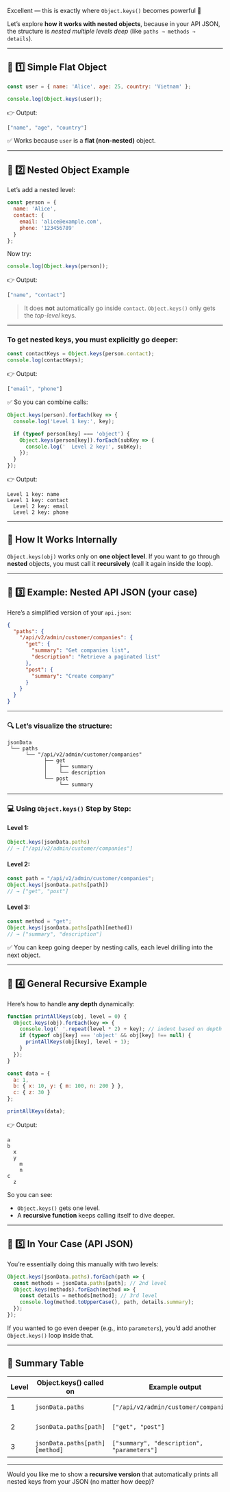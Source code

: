 Excellent — this is exactly where `Object.keys()` becomes powerful 💪

Let’s explore **how it works with nested objects**, because in your API JSON, the structure is *nested multiple levels deep* (like `paths → methods → details`).

---

## 🧩 1️⃣ Simple Flat Object

```js
const user = { name: 'Alice', age: 25, country: 'Vietnam' };

console.log(Object.keys(user));
```

👉 Output:

```js
["name", "age", "country"]
```

✅ Works because `user` is a **flat (non-nested)** object.

---

## 🧩 2️⃣ Nested Object Example

Let’s add a nested level:

```js
const person = {
  name: 'Alice',
  contact: {
    email: 'alice@example.com',
    phone: '123456789'
  }
};
```

Now try:

```js
console.log(Object.keys(person));
```

👉 Output:

```js
["name", "contact"]
```

> It does **not** automatically go inside `contact`.
> `Object.keys()` only gets the *top-level* keys.

---

### To get **nested keys**, you must explicitly go deeper:

```js
const contactKeys = Object.keys(person.contact);
console.log(contactKeys);
```

👉 Output:

```js
["email", "phone"]
```

✅ So you can combine calls:

```js
Object.keys(person).forEach(key => {
  console.log('Level 1 key:', key);

  if (typeof person[key] === 'object') {
    Object.keys(person[key]).forEach(subKey => {
      console.log('  Level 2 key:', subKey);
    });
  }
});
```

👉 Output:

```
Level 1 key: name
Level 1 key: contact
  Level 2 key: email
  Level 2 key: phone
```

---

## 🧠 How It Works Internally

`Object.keys(obj)` works only on **one object level**.
If you want to go through **nested** objects, you must call it **recursively** (call it again inside the loop).

---

## 🧱 3️⃣ Example: Nested API JSON (your case)

Here’s a simplified version of your `api.json`:

```json
{
  "paths": {
    "/api/v2/admin/customer/companies": {
      "get": {
        "summary": "Get companies list",
        "description": "Retrieve a paginated list"
      },
      "post": {
        "summary": "Create company"
      }
    }
  }
}
```

---

### 🔍 Let’s visualize the structure:

```
jsonData
 └── paths
      └── "/api/v2/admin/customer/companies"
            ├── get
            │    ├── summary
            │    └── description
            └── post
                 └── summary
```

---

### 💻 Using `Object.keys()` Step by Step:

#### Level 1:

```js
Object.keys(jsonData.paths)
// → ["/api/v2/admin/customer/companies"]
```

#### Level 2:

```js
const path = "/api/v2/admin/customer/companies";
Object.keys(jsonData.paths[path])
// → ["get", "post"]
```

#### Level 3:

```js
const method = "get";
Object.keys(jsonData.paths[path][method])
// → ["summary", "description"]
```

✅ You can keep going deeper by nesting calls, each level drilling into the next object.

---

## 🧩 4️⃣ General Recursive Example

Here’s how to handle **any depth** dynamically:

```js
function printAllKeys(obj, level = 0) {
  Object.keys(obj).forEach(key => {
    console.log(' '.repeat(level * 2) + key); // indent based on depth
    if (typeof obj[key] === 'object' && obj[key] !== null) {
      printAllKeys(obj[key], level + 1);
    }
  });
}

const data = {
  a: 1,
  b: { x: 10, y: { m: 100, n: 200 } },
  c: { z: 30 }
};

printAllKeys(data);
```

👉 Output:

```
a
b
  x
  y
    m
    n
c
  z
```

So you can see:

* `Object.keys()` gets one level.
* A **recursive function** keeps calling itself to dive deeper.

---

## 🧩 5️⃣ In Your Case (API JSON)

You’re essentially doing this manually with two levels:

```js
Object.keys(jsonData.paths).forEach(path => {
  const methods = jsonData.paths[path]; // 2nd level
  Object.keys(methods).forEach(method => {
    const details = methods[method]; // 3rd level
    console.log(method.toUpperCase(), path, details.summary);
  });
});
```

If you wanted to go even deeper (e.g., into `parameters`), you’d add another `Object.keys()` loop inside that.

---

## 🧾 Summary Table

| Level | Object.keys() called on        | Example output                             | Meaning        |
| ----- | ------------------------------ | ------------------------------------------ | -------------- |
| 1     | `jsonData.paths`               | `["/api/v2/admin/customer/companies"]`     | API endpoints  |
| 2     | `jsonData.paths[path]`         | `["get", "post"]`                          | HTTP methods   |
| 3     | `jsonData.paths[path][method]` | `["summary", "description", "parameters"]` | method details |

---

Would you like me to show a **recursive version** that automatically prints all nested keys from your JSON (no matter how deep)?
